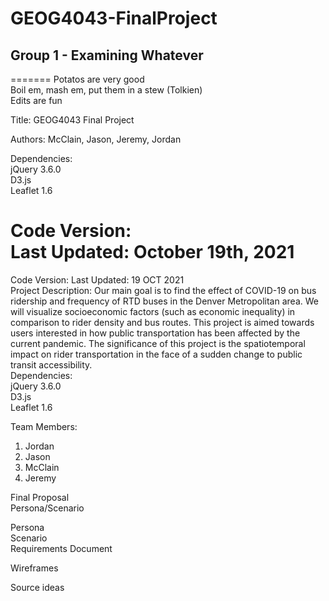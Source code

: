# GEOG4043-FinalProject
## Group 1 - Examining Whatever

=======
Potatos are very good <br />
Boil em, mash em, put them in a stew (Tolkien) <br />
Edits are fun

Title: GEOG4043 Final Project

Authors: McClain, Jason, Jeremy, Jordan

Dependencies:<br/>
  jQuery 3.6.0<br/>
  D3.js<br/>
  Leaflet 1.6<br/>


Code Version:<br/>
  Last Updated: October 19th, 2021<br/>
=======
Code Version:
  Last Updated: 19 OCT 2021
<br/>
Project Description: Our main goal is to find the effect of COVID-19 on bus ridership and frequency of RTD buses in the Denver Metropolitan area. We will visualize socioeconomic factors (such as economic inequality) in comparison to rider density and bus routes. This project is aimed towards users interested in how public transportation has been affected by the current pandemic. The significance of this project is the spatiotemporal impact on rider transportation in the face of a sudden change to public transit accessibility.
<br/>
Dependencies:<br/>
  jQuery 3.6.0<br/>
  D3.js<br/>
  Leaflet 1.6<br/>

Team Members:  
1. Jordan  
2. Jason  
3. McClain  
4. Jeremy  

Final Proposal  <br />
Persona/Scenario  <br />

Persona  <br />
Scenario  <br />
Requirements Document  <br />

Wireframes  <br />  

Source ideas  
